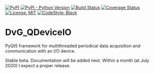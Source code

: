 [![PyPI](https://img.shields.io/pypi/v/dvg-qdeviceio)](https://pypi.org/project/dvg-qdeviceio)
[![PyPI - Python Version](https://img.shields.io/pypi/pyversions/dvg-qdeviceio)](https://pypi.org/project/dvg-qdeviceio)
[![Build Status](https://travis-ci.org/Dennis-van-Gils/python-dvg-qdeviceio.svg?branch=master)](https://travis-ci.org/Dennis-van-Gils/python-dvg-qdeviceio)
[![Coverage Status](https://coveralls.io/repos/github/Dennis-van-Gils/python-dvg-qdeviceio/badge.svg?branch=master)](https://coveralls.io/github/Dennis-van-Gils/python-dvg-qdeviceio?branch=master)
[![License: MIT](https://img.shields.io/badge/License-MIT-purple.svg)](https://github.com/Dennis-van-Gils/python-dvg-qdeviceio/blob/master/LICENSE.txt)
[![CodeStyle: Black](https://img.shields.io/badge/code%20style-black-000000.svg)](https://github.com/psf/black)

# DvG_QDeviceIO
PyQt5 framework for multithreaded periodical data acquisition and communication with an I/O device.

Stable beta. Documentation will be added next. Within a month (at July 2020) I expect a proper release.
